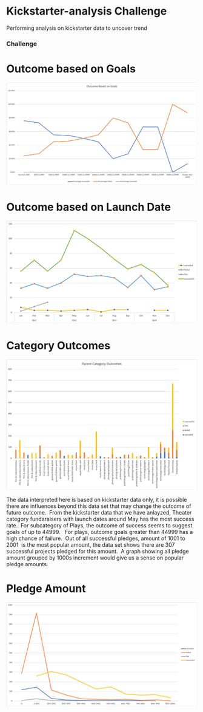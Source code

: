 # Kickstarter-analysis Challenge
Performing analysis on kickstarter data to uncover trend

### Challenge

# Outcome based on Goals
 ![goals](OutcomeBasedOnGoals.png)
 
# Outcome based on Launch Date
![Launch Date](OutcomeBasedOnLaunchDate.png)

# Category Outcomes
![Parent](ParentCategoryOutcomes.png)

The data interpreted here is based on kickstarter data only, it is possible there are influences beyond this data set that may change the outcome of future outcome.  From the kickstarter data that we have anlayzed, Theater category fundaraisers with launch dates around May has the most success rate.  For subcategory of Plays, the outcome of success seems to suggest goals of up to 44999.   For plays, outcome goals greater than 44999 has a high chance of failure.  Out of all successful pledges, amount of 1001 to 2001  is the most popular amount, the data set shows there are 307 successful projects pledged for this amount.  A graph showing all pledge amount grouped by 1000s increment would give us a sense on popular pledge amounts.  

# Pledge Amount
![PledgeAmount](PledgeAmount.png)
